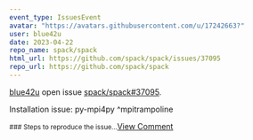 ```yaml
---
event_type: IssuesEvent
avatar: "https://avatars.githubusercontent.com/u/17242663?"
user: blue42u
date: 2023-04-22
repo_name: spack/spack
html_url: https://github.com/spack/spack/issues/37095
repo_url: https://github.com/spack/spack
---
```


<a href='https://github.com/blue42u' target='_blank'>blue42u</a> open issue <a href='https://github.com/spack/spack/issues/37095' target='_blank'>spack/spack#37095</a>.

<p>Installation issue: py-mpi4py ^mpitrampoline</p><small>### Steps to reproduce the issue...</small><a href='https://github.com/spack/spack/issues/37095' target='_blank'>View Comment</a>